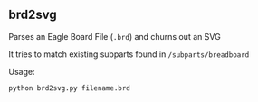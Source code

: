 ## brd2svg

Parses an Eagle Board File (`.brd`) and churns out an SVG

It tries to match existing subparts found in `/subparts/breadboard`

Usage:

```bash
python brd2svg.py filename.brd
```
